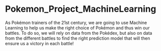 # Pokemon_Project_MachineLearning

As Pokémon trainers of the 21st century, we are going to use Machine Learning to help us make the right choice of Pokémon and thus win our battles. To do so, we will rely on data from the Pokédex, but also on data from the different battles to find the right prediction model that will then ensure us a victory in each battle!
